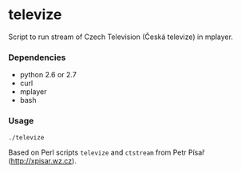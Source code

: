 # televize #
Script to run stream of Czech Television (Česká televize) in mplayer.

### Dependencies ###
 * python 2.6 or 2.7
 * curl
 * mplayer
 * bash

### Usage ###
```sh
./televize
```

Based on Perl scripts `televize` and `ctstream` from Petr Písař (http://xpisar.wz.cz).
